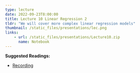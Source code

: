 ```yaml
---
type: lecture
date: 2022-09-23T8:00:00
title: Lecture 10 Linear Regression 2
tldr: "We will cover more complex linear regression models"
thumbnail: /static_files/presentations/lec.png
links: 
    - url: /static_files/presentations/Lecture10.zip
      name: Notebook
---
```

**Suggested Readings:**
- [Recording](https://erau.zoom.us/rec/share/Th6e1tN1Q--B4WtLFDYZnvW_7l0hOx5lEBQ7jXgr35wCdKjbEEx95jJ8P3YOh55D.qF0TpIBHMN8HMAdH?startTime=1663941676000)
